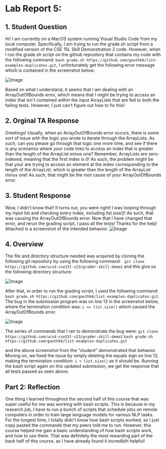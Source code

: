 # Lab Report 5:

## 1. Student Question
Hi! I am currently on a MacOS system running Visual Studio Code from my local computer. Specifically, I am trying to run the grade.sh script from a modified version of the 
CSE 15L Skill Demonstration 2 code. However, when I run the grade.sh script on the github repository that contains my code with the following command: ```bash grade.sh https://github.com/gauthk6/list-examples-duplicates.git```, I unfortunately get the following error message which is contained in the screenshot below:

![Image](https://github.com/gauthk6/cse15l-lab-reports/assets/58676663/c471d286-3bea-4117-84d2-b30c21104cbf)

Based on what I understand, it seems that I am dealing with an ArrayOutOfBounds error, which means that I might be trying to access an index that isn't contained within the input ArrayLists that are fed to both the failing tests. However, I just can't figure out how to fix this!

## 2. Orginal TA Response
Greetings! Usually, when an ArrayOutOfBounds error occurs, there is some sort of issue with the logic you wrote to iterate through the ArrayLists. As such, can you please go through that logic one more time, and see if there is any scenarios where your code tries to access an index that is greater than the length of the ArrayList minus one? Remember, ArrayLists are zero-indexed, meaning that the first index is 0! As such, the problem might be that your are trying to access an element at the index corresponding to the length of the ArrayList, which is greater than the length of the ArrayList minus one! As such, that might be the root cause of your ArrayOutOfBounds error.

## 3. Student Response
Wow, I didn't know that! It turns out, you were right! I was looping through my input list and checking every index, including list.size()! As such, that was causing the ArrayOutOfBounds error. Now that I have changed that error, and rerun the grading script, I pass all the tests! Thanks for the help! Attached is a screenshot of the intended behavior.
![Image](https://github.com/gauthk6/cse15l-lab-reports/assets/58676663/1cee16c3-b0f4-46f2-bd74-a56082b6a102)

## 4. Overview
The file and directory structure needed was acquired by cloning the following git repository by using the following command: ``` git clone https://github.com/ucsd-cse15l-s23/grader-skill-demo2``` and this give us the following directory structure:

![Image](https://github.com/gauthk6/cse15l-lab-reports/assets/58676663/20d484cf-a275-4e32-b2b0-a98cb6e46d98)

After that, in order to run the grading script, I used the following command: ```bash grade.sh https://github.com/gauthk6/list-examples-duplicates.git```. The bug in the submission program was on line 13 in the screenshot below, where the termination condition was: ```i <= list.size()``` which caused the ArrayOutOfBounds error.

![Image](https://github.com/gauthk6/cse15l-lab-reports/assets/58676663/07064f9b-9536-4cd3-90c3-3cd799161b06)

The series of commands that I ran to demonstrate the bug were:
```git clone https://github.com/ucsd-cse15l-s23/grader-skill-demo2```
```bash grade.sh https://github.com/gauthk6/list-examples-duplicates.git```

and the above screenshot from the "student" demonstrated that behavior. Moving on, we fixed the issue by simply deleting the equals sign on line 13, making the termination condition: ```i < list.size()``` as it should be. Running the bash script again on this updated submission, we get the response that all tests passed as seen above.


## Part 2: Reflection
One thing I learned throughout the second half of this course that was super useful for me was working with bash scripts. This is because in my research job, I have to run a bunch of scripts that schedule jobs on remote computers in order to train large language models for various NLP tasks. For the longest time, I totally didn't know how bash scripts worked, so I just copy pasted the commands that my peers told me to run. However, this course helped me gain a basic understanding of how bash scripts work, and how to use them. That was definitely the most rewarding part of the back half of this course, as I have already found it incrediblh helpful!


